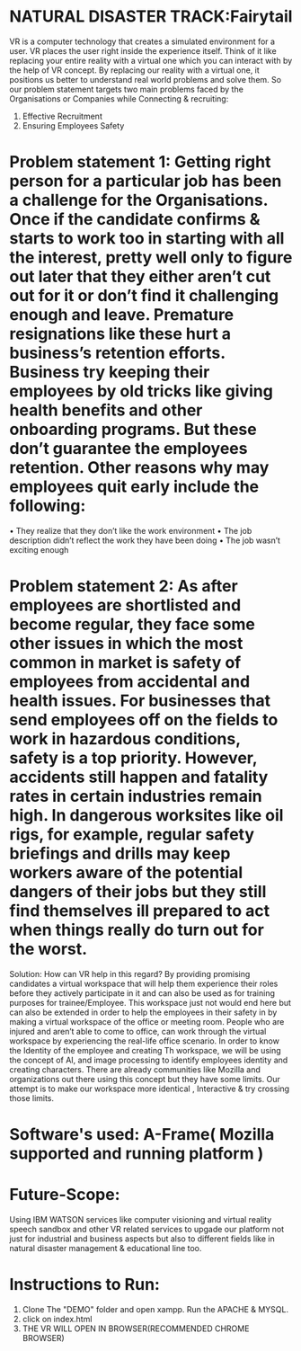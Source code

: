 # NATURAL DISASTER TRACK:Fairytail
VR is a computer technology that creates a simulated environment for a user. VR places the user right inside the experience itself. Think of it like replacing your entire reality with a virtual one which you can interact with by the help of VR concept.
By replacing our reality with a virtual one, it positions us better to understand real world problems and solve them. So our problem statement targets two main problems faced by the Organisations or Companies while Connecting & recruiting:
1.	Effective Recruitment
2.	Ensuring Employees Safety
# Problem statement 1: Getting right person for a particular job has been a challenge for the Organisations. Once if the candidate confirms & starts to work too in starting with all the interest, pretty well only to figure out later that they either aren’t cut out for it or don’t find it challenging enough and leave. Premature resignations like these hurt a business’s retention efforts. Business try keeping their employees by old tricks like giving health benefits and other onboarding programs. But these don’t guarantee the employees retention. Other reasons why may employees quit early include the following:
•	They realize that they don’t like the work environment
•	The job description didn’t reflect the work they have been doing
•	The job wasn’t exciting enough
# Problem statement 2: As after employees are shortlisted and become regular, they face some other issues in which the most common in market is safety of employees from accidental and health issues. For businesses that send employees off on the fields to work in hazardous conditions, safety is a top priority. However, accidents still happen and fatality rates in certain industries remain high. In dangerous worksites like oil rigs, for example, regular safety briefings and drills may keep workers aware of the potential dangers of their jobs but they still find themselves ill prepared to act when things really do turn out for the worst.
Solution: How can VR help in this regard? By providing promising candidates a virtual workspace that will help them experience their roles before they actively participate in it and can also be used as for training purposes for trainee/Employee. This workspace just not would end here but can also be extended in order to help the employees in their safety in by making a virtual workspace of the office or meeting room. People who are injured and aren’t able to come to office, can work through the virtual workspace by experiencing the real-life office scenario. In order to know the Identity of the employee and creating Th workspace, we will be using the concept of AI, and image processing to identify employees identity and creating characters.
There are already communities like Mozilla and organizations out there using this concept but they have some limits. Our attempt is to make our workspace more identical , Interactive & try crossing those limits.

# Software's used: A-Frame( Mozilla supported and running platform )

# Future-Scope:
Using IBM WATSON services like computer visioning and virtual reality speech sandbox and other VR related services to upgade our platform not just for industrial and business aspects but also to different fields like in natural disaster management & educational line too.

# Instructions to Run:
1. Clone The "DEMO" folder and open xampp. Run the APACHE & MYSQL.
2. click on index.html
3. THE VR WILL OPEN IN BROWSER(RECOMMENDED CHROME BROWSER)
